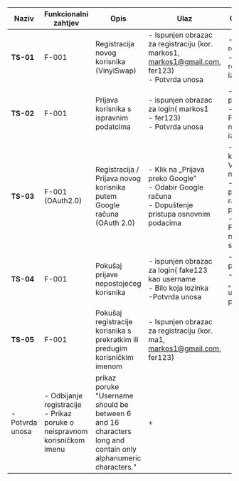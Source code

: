 | **Naziv** | **Funkcionalni zahtjev** | **Opis**                                                                                                   | **Ulaz**                                                                                         | **Očekivani izlaz**                                                                                 | **Izlaz**                                     | **Uspjeh** |
|-----------|--------------------------|-------------------------------------------------------------------------------------------------------------|---------------------------------------------------------------------------------------------------|------------------------------------------------------------------------------------------------------|----------------------------------------------|-----------|
| **TS-01** | F-001                   | Registracija novog korisnika (VinylSwap)                                                                    | - Ispunjen obrazac za registraciju (kor. markos1, markos1@gmail.com, fer123)<br>- Potvrda unosa                  | - Uspješna registracija<br>- Otvara se registrirani izgled stranice                   | Otvorena ulogirana stranica                 | +      |
| **TS-02** | F-001                   | Prijava korisnika s ispravnim podatcima                                                                     | - ispunjen obrazac za login( markos1<br>- fer123)<br>- Potvrda unosa                                                   | - Uspješna prijava<br>- Preusmjeravanje na ulogiran izgled stranice                        | otvorena ulogirana stranica               | +     |
| **TS-03** | F-001 (OAuth2.0)        | Registracija / Prijava novog korisnika putem Google računa (OAuth 2.0)                                      | - Klik na „Prijava preko Google”<br>- Odabir Google računa<br>- Dopuštenje pristupa osnovnim podacima | - Novi račun kreiran u VinylSwap (ako ne postoji)<br>- Uspješna prijava ako račun već postoji<br>- Preusmjeravanje na ulogiranu stranicu | otvorena ulogirana stranica                  | +     |
| **TS-04** | F-001                   | Pokušaj prijave nepostojećeg korisnika                                                                      | - ispunjen obrazac za login( fake123 kao username<br>- Bilo koja lozinka<br>-Potvrda unosa                          | - Odbijanje prijave<br>- Prikaz poruke „Invalid username or password."                | Prikaz poruke „Invalid username or password."                 | +      |
| **TS-05** | F-001                   | Pokušaj registracije korisnika s prekratkim ili predugim korisničkim imenom                                | - Ispunjen obrazac za registraciju (kor. ma1, markos1@gmail.com, fer123)
| - Potvrda unosa       | - Odbijanje registracije<br>- Prikaz poruke o neispravnom korisničkom imenu    | prikaz poruke "Username should be between 6 and 16 characters long and contain only alphanumeric characters."                | +     |
